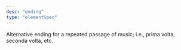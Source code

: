 ```yaml
---
desc: "ending"
type: "elementSpec"
---
```


Alternative ending for a repeated passage of music; i.e., prima volta, seconda volta,
etc.